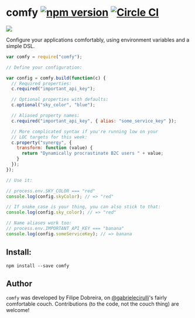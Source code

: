 # comfy [![npm version](https://badge.fury.io/js/comfy.svg)](http://badge.fury.io/js/comfy) [![Circle CI](https://circleci.com/gh/filp/comfy.svg?style=svg)](https://circleci.com/gh/filp/comfy)

![](http://i.imgur.com/Eq6r1Q2.png)

Configure your applications comfortably, using environment variables
and a simple DSL.

```js
var comfy = require("comfy");

// Define your configuration:

var config = comfy.build(function(c) {
  // Required properties:
  c.required("important_api_key");

  // Optional properties with defaults:
  c.optional("sky_color", "blue");

  // Aliased property names:
  c.required("important_api_key", { alias: "some_service_key" });

  // More complicated syntax if you're running low on your
  // LOC targets for this week:
  c.property("synergy", {
    transform: function (value) {
      return "Dynamically procrastinate B2C users " + value;
    }
  });
});

// Use it:

// process.env.SKY_COLOR === "red"
console.log(config.skyColor); // => "red"

// If snake_case is your thing, you can also stick to that:
console.log(config.sky_color); // => "red"

// Name aliases work too:
// process.env.IMPORTANT_API_KEY === "banana"
console.log(config.someServiceKey); // => banana
```

## Install:

```
npm install --save comfy
```

## Author

`comfy` was developed by Filipe Dobreira, on [@gabrielecirulli](https://github.com/gabrielecirulli)'s fairly comfortable couch. Contributions (to the code, not the couch thing) are welcome!

